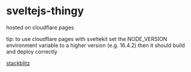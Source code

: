 # sveltejs-thingy

hosted on cloudflare pages

tip: to use cloudflare pages with sveltekit set the NODE_VERSION environment variable to a higher version (e.g. 16.4.2) then it should build and deploy correctly

[stackblitz](https://stackblitz.com/edit/sveltejs-kit-template-default-oynzjt)
